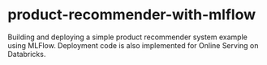 # product-recommender-with-mlflow
Building and deploying a simple product recommender system example using MLFlow. Deployment code is also implemented for Online Serving on Databricks.
